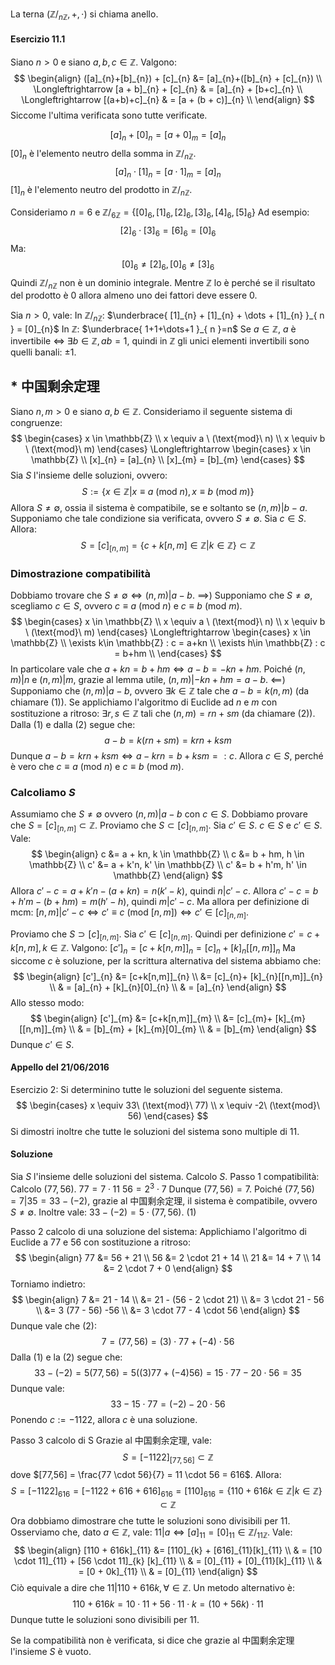 La terna $(\mathbb{Z} \big/_{n\mathbb{Z}}, +, \cdot)$ si chiama anello.
#### Esercizio 11.1
Siano $n > 0$ e siano $a,b,c \in \mathbb{Z}$. Valgono:
$$
\begin{align}
([a]_{n}+[b]_{n}) + [c]_{n} &= [a]_{n}+([b]_{n} + [c]_{n}) \\
\Longleftrightarrow [a + b]_{n} + [c]_{n}  & = [a]_{n} + [b+c]_{n} \\
\Longleftrightarrow [(a+b)+c]_{n}  & = [a + (b + c)]_{n} \\
\end{align}
$$
Siccome l'ultima verificata sono tutte verificate.

$$
[a]_{n} + [0]_{n} = [a + 0]_{m} = [a]_{n}
$$
$[0]_{n}$ è l'elemento neutro della somma in $\mathbb{Z} \big/_{n\mathbb{Z}}$.
$$
[a]_{n} \cdot [1]_{n} = [a \cdot 1]_{m} = [a]_{n}
$$
$[1]_{n}$ è l'elemento neutro del prodotto in $\mathbb{Z} \big/_{n\mathbb{Z}}$.

Consideriamo $n = 6$ e $\mathbb{Z} \big/_{6\mathbb{Z}} = \{ [0]_{6}, [1]_{6}, [2]_{6}, [3]_{6}, [4]_{6}, [5]_{6}\}$
Ad esempio:
$$
[2]_{6} \cdot [3]_{6} = [6]_{6} = [0]_{6}
$$
Ma:
$$
[0]_{6} \neq [2]_{6}, [0]_{6} \neq [3]_{6}
$$
Quindi $\mathbb{Z} \big/_{n\mathbb{Z}}$ non è un dominio integrale. Mentre $\mathbb{Z}$ lo è perché se il risultato del prodotto è $0$ allora almeno uno dei fattori deve essere $0$.

Sia $n > 0$, vale:
In $\mathbb{Z} \big/_{n\mathbb{Z}}$: $\underbrace{ [1]_{n} + [1]_{n} + \dots + [1]_{n} }_{ n } = [0]_{n}$
In $\mathbb{Z}$: $\underbrace{ 1+1+\dots+1 }_{ n }=n$
Se $a \in \mathbb{Z}$, $a$ è invertibile $\Longleftrightarrow$ $\exists b \in \mathbb{Z}, ab=1$, quindi in $\mathbb{Z}$ gli unici elementi invertibili sono quelli banali: $\pm 1$.

## * 中国剩余定理
Siano $n, m > 0$ e siano $a, b \in \mathbb{Z}$. Consideriamo il seguente sistema di congruenze:
$$
\begin{cases}
x \in \mathbb{Z} \\
x \equiv a \ (\text{mod}\ n) \\
x \equiv b \ (\text{mod}\ m)
\end{cases}
\Longleftrightarrow
\begin{cases}
x \in \mathbb{Z} \\
[x]_{n} = [a]_{n} \\
[x]_{m} = [b]_{m}
\end{cases}
$$
Sia $S$ l'insieme delle soluzioni, ovvero:
$$
S := \{ x \in \mathbb{Z} | x \equiv a \ (\text{mod}\ n), x \equiv b \ (\text{mod}\ m) \}
$$
Allora $S \neq \emptyset$, ossia il sistema è compatibile, se e soltanto se $(n,m) | b-a$.
Supponiamo che tale condizione sia verificata, ovvero $S\neq \emptyset$. Sia $c\in S$. Allora:
$$
S = [c]_{[n, m]} = \{ c + k[n,m] \in \mathbb{Z} | k \in \mathbb{Z}\} \subset \mathbb{Z}
$$
### Dimostrazione compatibilità
Dobbiamo trovare che $S \neq \emptyset \Longleftrightarrow (n,m) |a -b$.
$\implies$) Supponiamo che $S \neq \emptyset$, scegliamo $c \in S$, ovvero $c \equiv a\ \left( \text{mod}\ n \right)$ e $c \equiv b\ \left( \text{mod}\ m \right)$.
$$
\begin{cases}
x \in \mathbb{Z} \\
x \equiv a \ (\text{mod}\ n) \\
x \equiv b \ (\text{mod}\ m)
\end{cases}
\Longleftrightarrow
\begin{cases}
x \in \mathbb{Z} \\
\exists k\in \mathbb{Z} : c = a+kn \\
\exists h\in \mathbb{Z} : c = b+hm \\
\end{cases}
$$
In particolare vale che $a+kn = b+hm \Longleftrightarrow a-b = -kn+hm$.
Poiché $(n,m)|n$ e $(n,m)|m$, grazie al lemma utile, $(n,m)|-kn+hm=a-b$.
$\impliedby$) Supponiamo che $(n,m)|a-b$, ovvero $\exists k\in \mathbb{Z}$ tale che $a-b = k(n,m)$ (da chiamare (1)).
Se applichiamo l'algoritmo di Euclide ad $n$ e $m$ con sostituzione a ritroso: $\exists r,s \in \mathbb{Z}$ tali che $(n,m) = rn+sm$ (da chiamare (2)).
Dalla (1) e dalla (2) segue che:
$$
a-b = k(rn + sm) = krn +ksm
$$
Dunque $a-b = krn +ksm \Longleftrightarrow a-krn = b+ksm =: c$. Allora $c \in S$, perché è vero che $c \equiv a\ (\text{mod}\ n)$ e $c \equiv b\ (\text{mod}\ m)$.

### Calcoliamo $S$
Assumiamo che $S\neq \emptyset$ ovvero $(n,m)|a-b$ con $c \in S$.
Dobbiamo provare che $S = [c]_{[n,m]} \subset \mathbb{Z}$.
Proviamo che $S \subset [c]_{[n,m]}$. Sia $c' \in S$. 
$c \in S$ e $c' \in S$. Vale:
$$
\begin{align}
c &= a + kn, k \in \mathbb{Z} \\
c &= b + hm, h \in \mathbb{Z} \\
c' &= a + k'n, k' \in \mathbb{Z} \\
c' &= b + h'm, h' \in \mathbb{Z}
\end{align}
$$
Allora $c'-c = a +k'n-(a+kn)=n(k'-k)$, quindi $n|c'-c$.
Allora $c'-c = b +h'm-(b+hm)=m(h'-h)$, quindi $m|c'-c$.
Ma allora per definizione di mcm: $[n,m]|c'-c \Longleftrightarrow c' \equiv c\ (\text{mod}\ [n,m])\Longleftrightarrow c' \in[c]_{[n,m]}$.

Proviamo che $S \supset [c]_{[n,m]}$. Sia $c' \in [c]_{[n,m]}$.
Quindi per definizione $c' = c + k[n,m], k \in \mathbb{Z}$. Valgono:
$[c']_{n} = [c+k[n,m]]_{n} = [c]_{n}+ [k]_{n}[[n,m]]_{n}$
Ma siccome $c$ è soluzione, per la scrittura alternativa del sistema abbiamo che:
$$
\begin{align}
[c']_{n} &= [c+k[n,m]]_{n}  \\
&= [c]_{n}+ [k]_{n}[[n,m]]_{n}  \\
& = [a]_{n} + [k]_{n}[0]_{n} \\
& = [a]_{n}
\end{align}
$$
Allo stesso modo:
$$
\begin{align}
[c']_{m} &= [c+k[n,m]]_{m}  \\
&= [c]_{m}+ [k]_{m}[[n,m]]_{m}  \\
& = [b]_{m} + [k]_{m}[0]_{m} \\
& = [b]_{m}
\end{align}
$$
Dunque $c' \in S$.
#### Appello del 21/06/2016
Esercizio 2: Si determinino tutte le soluzioni del seguente sistema.
$$
\begin{cases}
x \equiv 33\ (\text{mod}\ 77) \\
x \equiv -2\ (\text{mod}\ 56)
\end{cases}
$$
Si dimostri inoltre che tutte le soluzioni del sistema sono multiple di $11$.
#### Soluzione
Sia $S$ l'insieme delle soluzioni del sistema. Calcolo $S$.
Passo 1 compatibilità:
Calcolo $(77,56)$.
$77 = 7 \cdot 11$
$56 = 2^{3} \cdot 7$
Dunque $(77,56) = 7$.
Poiché $(77, 56) = 7 | 35 = 33-(-2)$, grazie al 中国剩余定理, il sistema è compatibile, ovvero $S\neq \emptyset$.
Inoltre vale: $33 -(-2) = 5 \cdot (77, 56)$. (1)

Passo 2 calcolo di una soluzione del sistema:
Applichiamo l'algoritmo di Euclide a $77$ e $56$ con sostituzione a ritroso:
$$
\begin{align}
77 &= 56 + 21 \\
56 &= 2 \cdot 21 + 14 \\
21 &= 14 + 7 \\
14 &= 2 \cdot 7 + 0 
\end{align}
$$
Torniamo indietro:
$$
\begin{align}
7 &= 21 - 14 \\
  &= 21 - (56 - 2 \cdot 21) \\
 &= 3 \cdot 21 - 56  \\
 &= 3 (77 - 56)  -56 \\
 &= 3 \cdot 77 - 4 \cdot 56
\end{align}
$$
Dunque vale che (2):
$$
7 = (77, 56) = (3) \cdot 77 + (-4) \cdot 56
$$
Dalla (1) e la (2) segue che:
$$
33 - (-2) = 5(77,56) = 5((3)77 + (-4)56) = 15 \cdot 77 - 20 \cdot 56 = 35
$$
Dunque vale:
$$
33 - 15 \cdot 77 = (-2) - 20 \cdot 56
$$
Ponendo $c := -1122$, allora $c$ è una soluzione.

Passo 3 calcolo di S
Grazie al 中国剩余定理, vale:
$$
S = [-1122]_{[77,56]} \subset \mathbb{Z}
$$
dove $[77,56] = \frac{77 \cdot 56}{7} = 11 \cdot 56 = 616$.
Allora:
$$
S = [-1122]_{616} = [-1122 + 616 + 616]_{616} = [110]_{616} = \{ 110 + 616k \in \mathbb{Z} | k \in \mathbb{Z} \} \subset \mathbb{Z}
$$
Ora dobbiamo dimostrare che tutte le soluzioni sono divisibili per $11$.
Osserviamo che, dato $a \in \mathbb{Z}$, vale: $11|a\Longleftrightarrow[a]_{11}=[0]_{11} \in \mathbb{Z} \big/_{11\mathbb{Z}}$.
Vale:
$$
\begin{align}
[110 + 616k]_{11} &= [110]_{k} + [616]_{11}[k]_{11}  \\
 & = [10 \cdot 11]_{11} + [56 \cdot 11]_{k} [k]_{11} \\
 & = [0]_{11} + [0]_{11}[k]_{11}  \\
 & = [0 + 0k]_{11}  \\
 & = [0]_{11}
\end{align}
$$
Ciò equivale a dire che $11 | 110+616k, \forall \in \mathbb{Z}$.
Un metodo alternativo è:
$$
110 + 616k = 10 \cdot 11 + 56 \cdot 11  \cdot k =  (10 + 56k) \cdot 11
$$
Dunque tutte le soluzioni sono divisibili per $11$.

Se la compatibilità non è verificata, si dice che grazie al 中国剩余定理 l'insieme $S$ è vuoto.